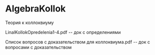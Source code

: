 # AlgebraKollok
Теория к коллоквиуму

LinalKollokOpredelenia1-4.pdf -- док с определениями

Список вопросов с доказательством для коллоквиума.pdf -- док с вопросами с доказательством
